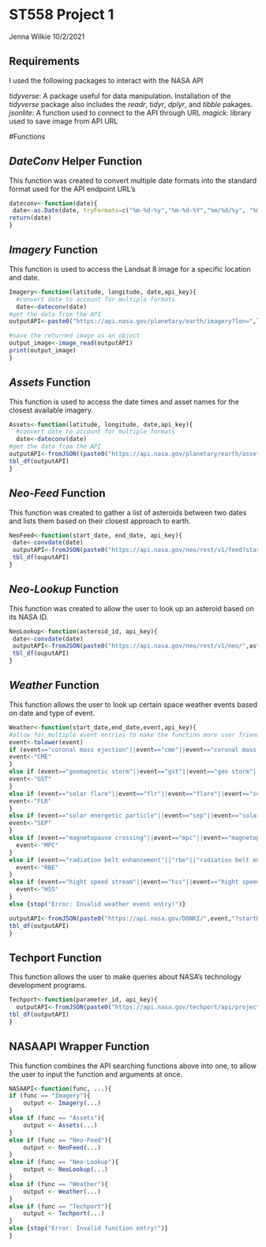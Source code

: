 ST558 Project 1
================
Jenna Wilkie
10/2/2021

## Requirements

I used the following packages to interact with the NASA API

*tidyverse*: A package useful for data manipulation. Installation of the
*tidyverse* package also includes the *readr*, *tidyr*, *dplyr*, and
*tibble* pakages.  
*jsonlite*: A function used to connect to the API through URL *magick*:
library used to save image from API URL

\#Functions

## *DateConv* Helper Function

This function was created to convert multiple date formats into the
standard format used for the API endpoint URL’s

``` r
dateconv<-function(date){
 date<-as.Date(date, tryFormats=c("%m-%d-%y","%m-%d-%Y","%m/%d/%y", "%m/%d/%Y",   "%B %d %Y", "%Y-%m-%d", "%Y/%m/%d", "%B %d, %Y","%b %d, %Y", "%b %d %Y", "%B %d %y", "%B %d, %y", "%b %d %y", "%b %d, %y" ), optional=TRUE)
return(date)
}
```

## *Imagery* Function

This function is used to access the Landsat 8 image for a specific
location and date.

``` r
Imagery<-function(latitude, longitude, date,api_key){
  #convert date to account for multiple formats
  date<-dateconv(date)
#get the data from the API
outputAPI<-paste0("https://api.nasa.gov/planetary/earth/imagery?lon=",longitude, "&lat=",latitude,"&date=",date,"&dim=0.15","&api_key=",api_key)

#save the returned image as an object
output_image<-image_read(outputAPI)
print(output_image)
}
```

## *Assets* Function

This function is used to access the date times and asset names for the
closest available imagery.

``` r
Assets<-function(latitude, longitude, date,api_key){
  #convert date to account for multiple formats
  date<-dateconv(date)
#get the data from the API
outputAPI<-fromJSON((paste0("https://api.nasa.gov/planetary/earth/assets?lon=",longitude, "&lat=",latitude,"&date=",date,"&dim=0.15","&api_key=",api_key)))
tbl_df(outputAPI)
}
```

## *Neo-Feed* Function

This function was created to gather a list of asteroids between two
dates and lists them based on their closest approach to earth.

``` r
NeoFeed<-function(start_date, end_date, api_key){
 date<-convdate(date)
 outputAPI<-fromJSON(paste0("https://api.nasa.gov/neo/rest/v1/feed?start_date=",start_date,"&end_date=",end_date,"&api_key=",api_key))
 tbl_df(ouputAPI)
}
```

## *Neo-Lookup* Function

This function was created to allow the user to look up an asteroid based
on its NASA ID.

``` r
NeoLookup<-function(asteroid_id, api_key){
 date<-convdate(date)
 outputAPI<-fromJSON(paste0("https://api.nasa.gov/neo/rest/v1/neo/",asteroid_id,"?api_key=",api_key))
 tbl_df(ouputAPI)
}
```

## *Weather* Function

This function allows the user to look up certain space weather events
based on date and type of event.

``` r
Weather<-function(start_date,end_date,event,api_key){
#allow for multiple event entries to make the function more user friendly.  Must convert event to all lower case first to account for varying capitalization.  
event<-tolower(event)
if (event=="coronal mass ejection"||event=="cme"||event=="coronal mass ejection (cme)"){
event<-"CME"
}
else if (event=="geomagnetic storm"||event=="gst"||event=="geo storm"||event=="geomagnetic storm (gst)"){
event<-"GST"
}
else if (event=="solar flare"||event=="flr"||event=="flare"||event=="solar flare (flr)"){
event<-"FLR"
}
else if (event=="solar energetic particle"||event=="sep"||event=="solar energetic particle (sep)"){
event<-"SEP"
}
else if (event=="magnetopause crossing"||event=="mpc"||event=="magnetopause crossing (mpc)"){
  event<-"MPC"
}
else if (event=="radiation belt enhancement"||"rbe"||"radiation belt enhancement (rbe)"){
  event<-"RBE"
}
else if (event=="hight speed stream"||event=="hss"||event=="hight speed stream (hss)"){
  event<-"HSS"
}
else {stop("Error: Invalid weather event entry!")}

outputAPI<-fromJSON(paste0("https://api.nasa.gov/DONKI/",event,"?startDate=",start_date,"&endDate=",end_date,"&api_key=",api_key))
tbl_df(outputAPI)
}
```

## Techport Function

This function allows the user to make queries about NASA’s technology
development programs.

``` r
Techport<-function(parameter_id, api_key){
  outputAPI<-fromJSON(paste0("https://api.nasa.gov/techport/api/projects/",id_parameter,"?api_key=",api_key))
tbl_df(outputAPI)
}
```

## NASAAPI Wrapper Function

This function combines the API searching functions above into one, to
allow the user to input the function and arguments at once.

``` r
NASAAPI<-function(func, ...){
if (func == "Imagery"){
    output <- Imagery(...)
}
else if (func == "Assets"){
    output <- Assets(...)
}
else if (func == "Neo-Feed"){
    output <- NeoFeed(...)
}
else if (func == "Neo-Lookup"){
    output <- NeoLookup(...)
}
else if (func == "Weather"){
    output <- Weather(...)
}
else if (func == "Techport"){
    output <- Techport(...)
}
else {stop("Error: Invalid function entry!")}
}
```
